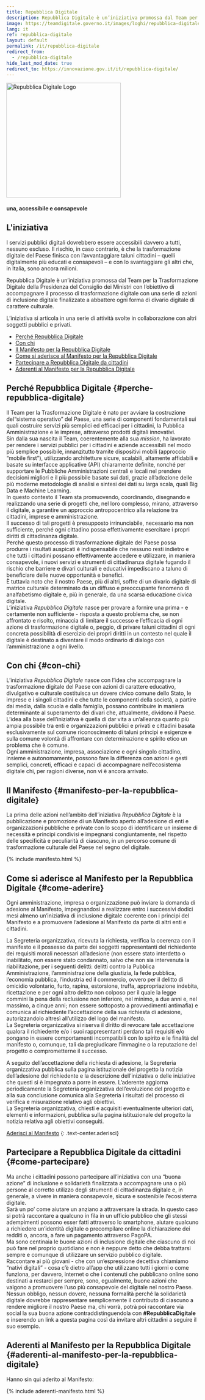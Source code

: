 ```yaml
---
title: Repubblica Digitale
description: Repubblica Digitale è un’iniziativa promossa dal Team per la Trasformazione Digitale della Presidenza del Consiglio dei Ministri con l’obiettivo di accompagnare il processo di trasformazione digitale con una serie di azioni di inclusione digitale finalizzate a abbattere ogni forma di divario digitale di carattere culturale.
image: https://teamdigitale.governo.it/images/loghi/repubblica-digitale/repubblica-digitale-logo-blue-twitter-summary-large-image.png
lang: it
ref: repubblica-digitale
layout: default
permalink: /it/repubblica-digitale
redirect_from:
  - /repubblica-digitale
hide_last_mod_date: true
redirect_to: https://innovazione.gov.it/it/repubblica-digitale/
---
```


<div class="container repubblica-digitale-header">
    <div class="row">
        <div class="col col-xs-12 text-center">
            <img src="/images/loghi/repubblica-digitale/repubblica-digitale-logo-squared-2x.png" alt="Repubblica Digitale Logo" width="300" height="300" />
            <h4>una, accessibile e consapevole</h4>
        </div>
    </div>
</div>

<h2>L'iniziativa</h2>

<div class="container">
    <div class="row">
        <div class="col-md-9">
            <p>I servizi pubblici digitali dovrebbero essere accessibili davvero a tutti, nessuno escluso. Il rischio, in caso contrario, è che la trasformazione digitale del Paese finisca con l’avvantaggiare taluni cittadini – quelli digitalmente più educati e consapevoli – e con lo svantaggiare gli altri che, in Italia, sono ancora milioni.</p>
            <p>Repubblica Digitale è un’iniziativa promossa dal Team per la Trasformazione Digitale della Presidenza del Consiglio dei Ministri con l’obiettivo di accompagnare il processo di trasformazione digitale con una serie di azioni di inclusione digitale finalizzate a abbattere ogni forma di divario digitale di carattere culturale.</p>
            <p>L’iniziativa si articola in una serie di attività svolte in collaborazione con altri soggetti pubblici e privati.</p>
        </div>
        <div class="col-md-3">
            <ul class="section-nav">
                <li class="toc-entry toc-h3"><a href="#perche-repubblica-digitale">Perché Repubblica Digitale</a></li>
                <li class="toc-entry toc-h3"><a href="#con-chi">Con chi</a></li>
                <li class="toc-entry toc-h3"><a href="#manifesto-per-la-repubblica-digitale">Il Manifesto per la Repubblica Digitale</a></li>
                <li class="toc-entry toc-h3"><a href="#come-aderire">Come si aderisce al Manifesto per la Repubblica Digitale</a></li>
                <li class="toc-entry toc-h3"><a href="#come-partecipare">Partecipare a Repubblica Digitale da cittadini</a></li>
                <li class="toc-entry toc-h3"><a href="#aderenti-al-manifesto-per-la-repubblica-digitale">Aderenti al Manifesto per la Repubblica Digitale</a></li>	
            </ul>
        </div>
    </div>
 </div>


## Perché Repubblica Digitale {#perche-repubblica-digitale}

Il Team per la Trasformazione Digitale è nato per avviare la costruzione del“sistema operativo” del Paese, una serie di componenti fondamentali sui quali costruire servizi più semplici ed efficaci per i cittadini, la Pubblica Amministrazione e le imprese, attraverso prodotti digitali innovativi.  
Sin dalla sua nascita il Team, coerentemente alla sua _mission_, ha lavorato per rendere i servizi pubblici per i cittadini e aziende accessibili nel modo più semplice possibile, innanzitutto tramite dispositivi mobili (approccio “mobile first”), utilizzando architetture sicure, scalabili, altamente affidabili e basate su interfacce applicative (API) chiaramente definite, nonché per supportare le Pubbliche Amministrazioni centrali e locali nel prendere decisioni migliori e il più possibile basate sui dati, grazie all’adozione delle più moderne metodologie di analisi e sintesi dei dati su larga scala, quali Big Data e Machine Learning.  
In questo contesto il Team sta promuovendo, coordinando, disegnando e realizzando una serie di progetti che, nel loro complesso, mirano, attraverso il digitale, a garantire un approccio antropocentrico alla relazione tra cittadini, imprese e amministrazione.  
Il successo di tali progetti è presupposto irrinunciabile, necessario ma non sufficiente, perché ogni cittadino possa effettivamente esercitare i propri diritti di cittadinanza digitale.  
Perché questo processo di trasformazione digitale del Paese possa produrre i risultati auspicati è indispensabile che nessuno resti indietro e che tutti i cittadini possano effettivamente accedere e utilizzare, in maniera consapevole,
i nuovi servizi e strumenti di cittadinanza digitale fugando il rischio che barriere e divari culturali e educativi impediscano a taluno di beneficiare delle nuove opportunità e benefici.  
È tuttavia noto che il nostro Paese, più di altri, soffre di un divario digitale di matrice culturale determinato da un diffuso e preoccupante fenomeno di analfabetismo digitale e, più in generale, da una scarsa educazione civica digitale.  
L’iniziativa _Repubblica Digitale_ nasce per provare a fornire una prima - e certamente non sufficiente - risposta a questo problema che, se non affrontato e risolto, minaccia di limitare il successo e l’efficacia di ogni azione di trasformazione digitale o, peggio, di privare taluni cittadini di ogni concreta possibilità di esercizio dei propri diritti in un contesto nel quale il digitale è destinato a diventare il modo ordinario di dialogo con l’amministrazione a ogni livello.

## Con chi {#con-chi}

L’iniziativa _Repubblica Digitale_ nasce con l’idea che accompagnare la trasformazione digitale del Paese con azioni di carattere educativo, divulgativo e culturale costituisca un dovere civico comune dello Stato, le imprese e i singoli cittadini e che tutte le componenti della società, a partire dai media, dalla scuola e dalla famiglia, possano contribuire in maniera determinante al superamento dei divari che, attualmente, dividono il Paese.  
L’idea alla base dell’iniziativa è quella di dar vita a un’alleanza quanto più ampia possibile tra enti e organizzazioni pubblici e privati e cittadini basata esclusivamente sul comune riconoscimento di taluni principi e esigenze e sulla comune volontà di affrontare con determinazione e spirito etico un problema che è comune.  
Ogni amministrazione, impresa, associazione e ogni singolo cittadino, insieme e autonomamente, possono fare la differenza con azioni e gesti semplici, concreti, efficaci e capaci di accompagnare nell’ecosistema digitale chi, per ragioni diverse, non vi è ancora arrivato.

## Il Manifesto {#manifesto-per-la-repubblica-digitale}

La prima delle azioni nell’ambito dell’iniziativa _Repubblica Digitale_ è la pubblicazione e promozione di un Manifesto aperto all’adesione di enti e organizzazioni pubbliche e private con lo scopo di identificare un insieme di necessità e principi condivisi e impegnarsi congiuntamente, nel rispetto delle specificità e peculiarità di ciascuno, in un percorso comune di trasformazione culturale del Paese nel segno del digitale.

{% include manifesto.html %}

## Come si aderisce al Manifesto per la Repubblica Digitale {#come-aderire}

Ogni amministrazione, impresa o organizzazione può inviare la domanda di adesione al Manifesto, impegnandosi a realizzare entro i successivi dodici mesi almeno un’iniziativa di inclusione digitale coerente con i principi del Manifesto e a promuovere l’adesione al Manifesto da parte di altri enti e cittadini.

La Segreteria organizzativa, ricevuta la richiesta, verifica la coerenza con il manifesto e il possesso da parte dei soggetti rappresentanti del richiedente dei requisiti morali necessari all’adesione (non essere stato interdetto o inabilitato, non essere stato condannato, salvo che non sia intervenuta la riabilitazione, per i seguenti delitti: delitti contro la Pubblica Amministrazione, l’amministrazione della giustizia, la fede pubblica, l’economia pubblica, l’industria ed il commercio, ovvero per il delitto di omicidio volontario, furto, rapina, estorsione, truffa, appropriazione indebita, ricettazione e per ogni altro delitto non colposo per il quale la legge commini la pena della reclusione non inferiore, nel minimo, a due anni e, nel massimo, a cinque anni; non essere sottoposto a provvedimenti antimafia) e comunica al richiedente l’accettazione della sua richiesta di adesione, autorizzandolo altresì all’utilizzo del logo del manifesto.  
La Segreteria organizzativa si riserva il diritto di revocare tale accettazione qualora il richiedente e/o i suoi rappresentanti perdano tali requisiti e/o pongano in essere comportamenti incompatibili con lo spirito e le finalità del manifesto o, comunque, tali da pregiudicare l’immagine o la reputazione del progetto o comprometterne il successo.

A seguito dell’accettazione della richiesta di adesione, la Segreteria organizzativa pubblica sulla pagina istituzionale del progetto la notizia dell’adesione del richiedente e la descrizione dell’iniziativa o delle iniziative che questi si è impegnato a porre in essere. L’aderente aggiorna periodicamente la Segreteria organizzativa dell’evoluzione del progetto e alla sua conclusione comunica alla Segreteria i risultati del processo di verifica e misurazione relativo agli obiettivi.  
La Segreteria organizzativa, chiesti e acquisiti eventualmente ulteriori dati, elementi e informazioni, pubblica sulla pagina istituzionale del progetto la notizia relativa agli obiettivi conseguiti.

<a class="btn btn-primary btn-lg" role="button" href="https://docs.google.com/forms/d/e/1FAIpQLSerfb-oJkGwn1lB2GO8aqVODxxqEdlqZyjYg7udv9pgvGiVcQ/viewform">Aderisci al Manifesto</a>
{: .text-center.aderisci}

## Partecipare a Repubblica Digitale da cittadini {#come-partecipare}

Ma anche i cittadini possono partecipare all’iniziativa con una “buona azione” di inclusione e solidarietà finalizzata a accompagnare una o più persone al corretto utilizzo degli strumenti di cittadinanza digitale e, in generale, a vivere in maniera consapevole, sicura e sostenibile l’ecosistema digitale.  
Sarà un po’ come aiutare un anziano a attraversare la strada. In questo caso si potrà raccontare a qualcuno in fila in un ufficio pubblico che gli stessi adempimenti possono esser fatti attraverso lo smartphone, aiutare qualcuno a richiedere un’identità digitale o precompilare online la dichiarazione dei redditi o, ancora, a fare un pagamento attraverso PagoPA.  
Ma sono centinaia le buone azioni di inclusione digitale che ciascuno di noi può fare nel proprio quotidiano e non è neppure detto che debba trattarsi sempre e comunque di utilizzare un servizio pubblico digitale.  
Raccontare ai più giovani - che con un’espressione decettiva chiamiamo “nativi digitali” - cosa c’è dietro all’app che utilizzano tutti i giorni o come funziona, per davvero, internet o che i contenuti che pubblicano online sono destinati a restarci per sempre, sono, egualmente, buone azioni che valgono a promuovere l’uso più consapevole del digitale nel nostro Paese.  
Nessun obbligo, nessun dovere, nessuna formalità perché la solidarietà digitale dovrebbe rappresentare semplicemente il contributo di ciascuno a rendere migliore il nostro Paese ma, chi vorrà, potrà poi raccontare via social la sua buona azione contraddistinguendola con **#RepubblicaDigitale** e inserendo un link a questa pagina così da invitare altri cittadini a seguire il suo esempio.

## Aderenti al Manifesto per la Repubblica Digitale {#aderenti-al-manifesto-per-la-repubblica-digitale}

Hanno sin qui aderito al Manifesto:

{% include aderenti-manifesto.html %}
